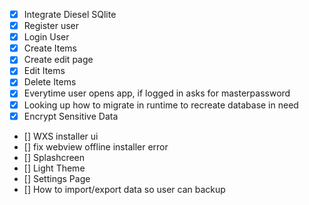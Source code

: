 - [x] Integrate Diesel SQlite
- [x] Register user
- [x] Login User
- [x] Create Items
- [x] Create edit page
- [x] Edit Items
- [x] Delete Items
- [x] Everytime user opens app, if logged in asks for masterpassword
- [x] Looking up how to migrate in runtime to recreate database in need
- [x] Encrypt Sensitive Data
- [] WXS installer ui
- [] fix webview offline installer error
- [] Splashcreen
- [] Light Theme
- [] Settings Page
- [] How to import/export data so user can backup
